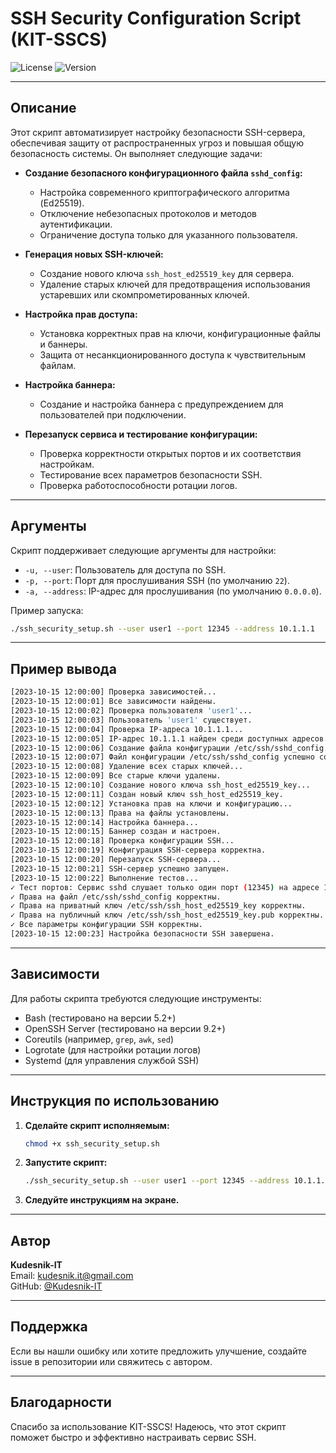 # SSH Security Configuration Script (KIT-SSCS)

![License](https://img.shields.io/badge/license-MIT-blue.svg) ![Version](https://img.shields.io/badge/version-1.0-green.svg)

---

## Описание

Этот скрипт автоматизирует настройку безопасности SSH-сервера, обеспечивая защиту от распространенных угроз и повышая общую безопасность системы. Он выполняет следующие задачи:

- **Создание безопасного конфигурационного файла `sshd_config`:**
  - Настройка современного криптографического алгоритма (Ed25519).
  - Отключение небезопасных протоколов и методов аутентификации.
  - Ограничение доступа только для указанного пользователя.

- **Генерация новых SSH-ключей:**
  - Создание нового ключа `ssh_host_ed25519_key` для сервера.
  - Удаление старых ключей для предотвращения использования устаревших или скомпрометированных ключей.

- **Настройка прав доступа:**
  - Установка корректных прав на ключи, конфигурационные файлы и баннеры.
  - Защита от несанкционированного доступа к чувствительным файлам.

- **Настройка баннера:**
  - Создание и настройка баннера с предупреждением для пользователей при подключении.

- **Перезапуск сервиса и тестирование конфигурации:**
  - Проверка корректности открытых портов и их соответствия настройкам.
  - Тестирование всех параметров безопасности SSH.
  - Проверка работоспособности ротации логов.

---

## Аргументы

Скрипт поддерживает следующие аргументы для настройки:

- `-u, --user`: Пользователь для доступа по SSH.
- `-p, --port`: Порт для прослушивания SSH (по умолчанию `22`).
- `-a, --address`: IP-адрес для прослушивания (по умолчанию `0.0.0.0`).

Пример запуска:
```bash
./ssh_security_setup.sh --user user1 --port 12345 --address 10.1.1.1
```

---

## Пример вывода

```bash
[2023-10-15 12:00:00] Проверка зависимостей...
[2023-10-15 12:00:01] Все зависимости найдены.
[2023-10-15 12:00:02] Проверка пользователя 'user1'...
[2023-10-15 12:00:03] Пользователь 'user1' существует.
[2023-10-15 12:00:04] Проверка IP-адреса 10.1.1.1...
[2023-10-15 12:00:05] IP-адрес 10.1.1.1 найден среди доступных адресов.
[2023-10-15 12:00:06] Создание файла конфигурации /etc/ssh/sshd_config...
[2023-10-15 12:00:07] Файл конфигурации /etc/ssh/sshd_config успешно создан.
[2023-10-15 12:00:08] Удаление всех старых ключей...
[2023-10-15 12:00:09] Все старые ключи удалены.
[2023-10-15 12:00:10] Создание нового ключа ssh_host_ed25519_key...
[2023-10-15 12:00:11] Создан новый ключ ssh_host_ed25519_key.
[2023-10-15 12:00:12] Установка прав на ключи и конфигурацию...
[2023-10-15 12:00:13] Права на файлы установлены.
[2023-10-15 12:00:14] Настройка баннера...
[2023-10-15 12:00:15] Баннер создан и настроен.
[2023-10-15 12:00:18] Проверка конфигурации SSH...
[2023-10-15 12:00:19] Конфигурация SSH-сервера корректна.
[2023-10-15 12:00:20] Перезапуск SSH-сервера...
[2023-10-15 12:00:21] SSH-сервер успешно запущен.
[2023-10-15 12:00:22] Выполнение тестов...
✓ Тест портов: Сервис sshd слушает только один порт (12345) на адресе 10.1.1.1.
✓ Права на файл /etc/ssh/sshd_config корректны.
✓ Права на приватный ключ /etc/ssh/ssh_host_ed25519_key корректны.
✓ Права на публичный ключ /etc/ssh/ssh_host_ed25519_key.pub корректны.
✓ Все параметры конфигурации SSH корректны.
[2023-10-15 12:00:23] Настройка безопасности SSH завершена.
```

---

## Зависимости

Для работы скрипта требуются следующие инструменты:
- Bash (тестировано на версии 5.2+)
- OpenSSH Server (тестировано на версии 9.2+)
- Coreutils (например, `grep`, `awk`, `sed`)
- Logrotate (для настройки ротации логов)
- Systemd (для управления службой SSH)

---

## Инструкция по использованию

1. **Сделайте скрипт исполняемым:**
   ```bash
   chmod +x ssh_security_setup.sh
   ```

2. **Запустите скрипт:**
   ```bash
   ./ssh_security_setup.sh --user user1 --port 12345 --address 10.1.1.1
   ```

3. **Следуйте инструкциям на экране.**

---

## Автор

**Kudesnik-IT**  
Email: [kudesnik.it@gmail.com](mailto:kudesnik.it@gmail.com)  
GitHub: [@Kudesnik-IT](https://github.com/Kudesnik-IT)

---

## Поддержка

Если вы нашли ошибку или хотите предложить улучшение, создайте issue в репозитории или свяжитесь с автором.

---

## Благодарности

Спасибо за использование KIT-SSCS! Надеюсь, что этот скрипт поможет быстро и эффективно настраивать сервис SSH.
